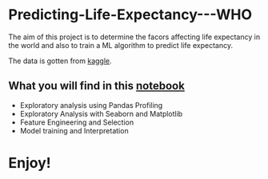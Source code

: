 # Predicting-Life-Expectancy---WHO

The aim of this project is to determine the facors affecting life expectancy in the world and also to train a ML algorithm to predict life expectancy.

The data is gotten from [kaggle](https://www.kaggle.com/kumarajarshi/life-expectancy-who).

## What you will find in this [notebook](https://github.com/francisatoyebi/Predicting-Life-Expectancy---WHO/blob/master/Life%20Expectancy%20Prediction.ipynb)
- Exploratory analysis using Pandas Profiling
- Exploratory Analysis with Seaborn and Matplotlib
- Feature Engineering and Selection
- Model training and Interpretation

# Enjoy!

